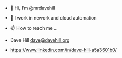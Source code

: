 - 👋 Hi, I’m @mrdavehill
- 👀 I work in nework and cloud automation
- 📫 How to reach me ...

- Dave Hill dave@davehill.org
- https://www.linkedin.com/in/dave-hill-a5a3601b0/


<!---
mrdavehill/mrdavehill is a ✨ special ✨ repository because its `README.md` (this file) appears on your GitHub profile.
You can click the Preview link to take a look at your changes.
--->
